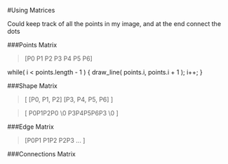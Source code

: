 #Using Matrices

Could keep track of all the points in my image, and at the end connect the dots

###Points Matrix
> [P0 P1 P2 P3 P4 P5 P6]

while( i < points.length - 1 ) {
	draw_line( points.i, points.i + 1 );
	i++;
}

###Shape Matrix
> [ [P0, P1, P2] [P3, P4, P5, P6] ]

> [ P0P1P2P0 \0 P3P4P5P6P3 \0 ]

###Edge Matrix
> [P0P1 P1P2 P2P3 ... ]

###Connections Matrix

